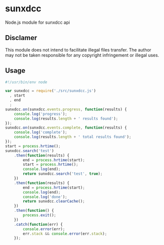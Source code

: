 # sunxdcc
Node.js module for sunxdcc api

## Disclamer
This module does not intend to facilitate illegal files transfer. The author may not be taken responsible for any copyright infringement or illegal uses.

## Usage

```javascript
#!/usr/bin/env node

var sunxdcc = require('./src/sunxdcc.js')
  , start
  , end
  ;
sunxdcc.on(sunxdcc.events.progress, function(results) {
    console.log('progress');
    console.log(results.length + ' results found');
});
sunxdcc.on(sunxdcc.events.complete, function(results) {
    console.log('complete');
    console.log(results.length + ' total results found');
});
start = process.hrtime();
sunxdcc.search('test')
    .then(function(results) {
        end = process.hrtime(start);
        start = process.hrtime();
        console.log(end);
        return sunxdcc.search('test', true);
    })
    .then(function(results) {
        end = process.hrtime(start);
        console.log(end);
        console.log('done');
        return sunxdcc.clearCache();
    })
    .then(function() {
        process.exit();
    })
    .catch(function(err) {
        console.error(err);
        err.stack && console.error(err.stack);
    });
```